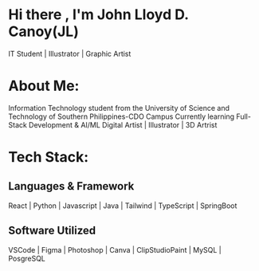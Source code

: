 # Hi there , I'm John Lloyd D. Canoy(JL)
IT Student | Illustrator | Graphic Artist 

#  About Me:
Information Technology student from the University of Science and Technology of Southern Philippines-CDO Campus
Currently learning Full-Stack Development & AI/ML 
Digital Artist | Illustrator | 3D Artrist 


# Tech Stack:

## Languages & Framework

React | Python | Javascript | Java | Tailwind | TypeScript | SpringBoot

## Software Utilized 

VSCode | Figma | Photoshop | Canva | ClipStudioPaint | MySQL | PosgreSQL




